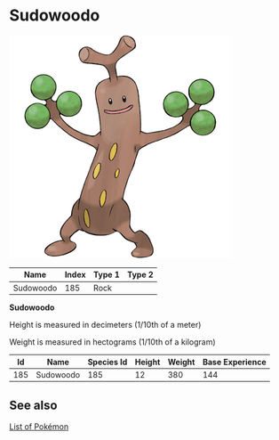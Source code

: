 # Sudowoodo


![Sudowoodo](images/185.png)

| **Name** | **Index** | **Type 1** | **Type 2** |
|----|----|----|----|
| Sudowoodo | 185 | Rock  |  |

**Sudowoodo** 


Height is measured in decimeters (1/10th of a meter)

Weight is measured in hectograms (1/10th of a kilogram)

| **Id** | **Name** | **Species Id** | **Height** | **Weight** | **Base Experience** |
|--------|----------|----------------|------------|------------|---------------------|
| 185 | Sudowoodo | 185 | 12 | 380 | 144 |


## See also

[List of Pokémon](../pokemon.md)
